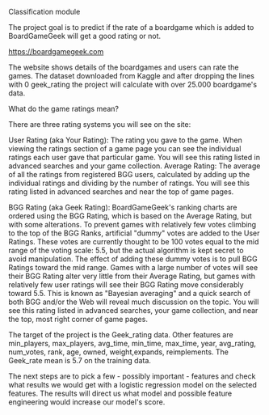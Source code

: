 Classification module

The project goal is to predict if the rate of a boardgame which is added to BoardGameGeek will get a good rating or not.

https://boardgamegeek.com

The website shows details of the boardgames and users can rate the games. The dataset downloaded from Kaggle and after dropping the lines with 0 geek_rating the project will calculate with over 25.000 boardgame's data.

What do the game ratings mean?

There are three rating systems you will see on the site:

User Rating (aka Your Rating): The rating you gave to the game. When viewing the ratings section of a game page you can see the individual ratings each user gave that particular game. You will see this rating listed in advanced searches and your game collection.
Average Rating: The average of all the ratings from registered BGG users, calculated by adding up the individual ratings and dividing by the number of ratings. You will see this rating listed in advanced searches and near the top of game pages.

BGG Rating (aka Geek Rating): BoardGameGeek's ranking charts are ordered using the BGG Rating, which is based on the Average Rating, but with some alterations. To prevent games with relatively few votes climbing to the top of the BGG Ranks, artificial "dummy" votes are added to the User Ratings. These votes are currently thought to be 100 votes equal to the mid range of the voting scale: 5.5, but the actual algorithm is kept secret to avoid manipulation. The effect of adding these dummy votes is to pull BGG Ratings toward the mid range. Games with a large number of votes will see their BGG Rating alter very little from their Average Rating, but games with relatively few user ratings will see their BGG Rating move considerably toward 5.5. This is known as "Bayesian averaging" and a quick search of both BGG and/or the Web will reveal much discussion on the topic. You will see this rating listed in advanced searches, your game collection, and near the top, most right corner of game pages.


The target of the project is the Geek_rating data. Other features are min_players, max_players, avg_time, min_time, max_time, year, avg_rating, num_votes, rank, age, owned, weight,expands, reimplements. The Geek_rate mean is 5.7 on the training data.


The next steps are to pick a few - possibly important - features and check what results we would get with a logistic regression model on the selected features. The results will direct us what model and possible feature engineering would increase our model's score. 
